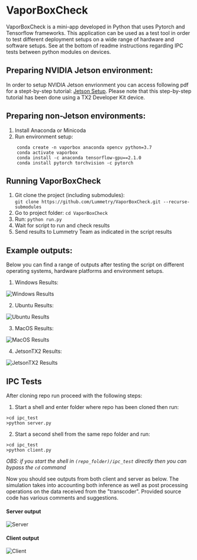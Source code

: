 # VaporBoxCheck
VaporBoxCheck is a mini-app developed in Python that uses Pytorch and Tensorflow frameworks. This application can be used as a test tool in order to test different deployment setups on a wide range of hardware and software setups.
See at the bottom of readme instructions regarding IPC tests between python modules on devices.

## Preparing NVIDIA Jetson environment:
In order to setup NVIDIA Jetson envrionment you can access following pdf for a stept-by-step tutorial:
[Jetson Setup](https://github.com/Lummetry/VaporBoxCheck/blob/main/_vapor_box_check/_output/JetsonSetup.pdf).
Please note that this step-by-step tutorial has been done using a TX2 Developer Kit device.

## Preparing non-Jetson environments:
1. Install Anaconda or Minicoda
2. Run environment setup:
```
    conda create -n vaporbox anaconda opencv python=3.7
    conda activate vaporbox
    conda install -c anaconda tensorflow-gpu==2.1.0
    conda install pytorch torchvision -c pytorch
```
    
## Running VaporBoxCheck
1. Git clone the project (including submodules): 
    <br>`git clone https://github.com/Lummetry/VaporBoxCheck.git --recurse-submodules`
2. Go to project folder: `cd VaporBoxCheck`
3. Run: `python run.py`
4. Wait for script to run and check results
5. Send results to Lummetry Team as indicated in the script results

## Example outputs:
Below you can find a range of outputs after testing the script on different operating systems, hardware platforms and environment setups.

1. Windows Results:

![Windows Results](https://github.com/Lummetry/VaporBoxCheck/blob/main/_vapor_box_check/_output/windows.png)

2. Ubuntu Results:

![Ubuntu Results](https://github.com/Lummetry/VaporBoxCheck/blob/main/_vapor_box_check/_output/ubuntu.png)

3. MacOS Results:

![MacOS Results](https://github.com/Lummetry/VaporBoxCheck/blob/main/_vapor_box_check/_output/macos.png)

4. JetsonTX2 Results:

![JetsonTX2 Results](https://github.com/Lummetry/VaporBoxCheck/blob/main/_vapor_box_check/_output/jetson.png)


## IPC Tests

After cloning repo run proceed with the following steps:

1. Start a shell and enter folder where repo has been cloned then run:
```
>cd ipc_test
>python server.py
```
2. Start a second shell from the same repo folder and run:
```
>cd ipc_test
>python client.py
```
_OBS: if you start the shell in `(repo_folder)/ipc_test` directly then you can bypass the `cd` command_

Now you should see outputs from both client and server as below. The simulation takes into accounting both inference as well as 
post processing operations on the data received from the "transcoder".
Provided source code has various comments and suggestions.

#### Server output
![Server](https://github.com/Lummetry/VaporBoxCheck/blob/main/ipc_img1.png)
#### Client output
![Client](https://github.com/Lummetry/VaporBoxCheck/blob/main/ipc_img2.png)

